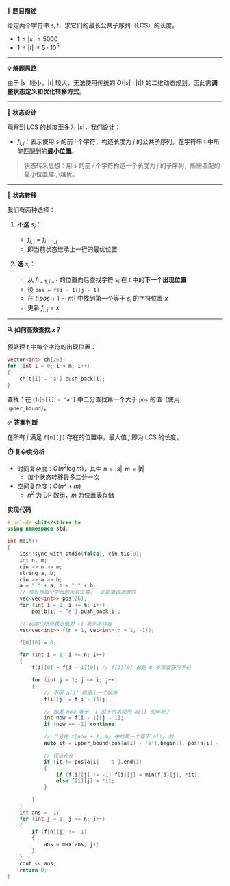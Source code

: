 **📘 题目描述**

给定两个字符串 $s,t$，求它们的最长公共子序列（LCS）的长度。

- $1 \le |s| \le 5000$
- $1 \le |t| \le 5 \cdot 10^5$

---

**💡 解题思路**

由于 $|s|$ 较小，$|t|$ 较大，无法使用传统的 $O(|s| \cdot |t|)$ 的二维动态规划。因此需**调整状态定义和优化转移方式**。

---

**🔁 状态设计**

观察到 LCS 的长度至多为 $|s|$，我们设计：

- $f_{i,j}$：表示使用 $s$ 的前 $i$ 个字符，构造长度为 $j$ 的公共子序列，在字符串 $t$ 中所能匹配到的**最小位置**。

> 状态转义思想：用 $s$ 的前 $i$ 个字符构造一个长度为 $j$ 的子序列，所需匹配的最小位置越小越优。

---

**🔄 状态转移**

我们有两种选择：

1. **不选** $s_i$：  
      - $f_{i,j} = f_{i-1,j}$  
      - 即当前状态继承上一行的最优位置

2. **选** $s_i$：  
      - 从 $f_{i-1, j-1}$ 的位置向后查找字符 $s_i$ 在 $t$ 中的**下一个出现位置**
      - 设 `pos = f[i - 1][j - 1]`
      - 在 $t[pos+1 \sim m]$ 中找到第一个等于 $s_i$ 的字符位置 $x$
      - 更新 $f_{i,j} = x$

---

**🔍 如何高效查找 $x$？**

预处理 $t$ 中每个字符的出现位置：

```cpp
vector<int> ch[26];
for (int i = 0; i < m; i++) 
{
    ch[t[i] - 'a'].push_back(i);
}
```


查找：在 `ch[s[i] - 'a']` 中二分查找第一个大于 `pos` 的值（使用 `upper_bound`）。


**✅ 答案判断**


在所有 $j$ 满足 `f[n][j]` 存在的位置中，最大值 $j$ 即为 LCS 的长度。

**⏱️ 复杂度分析**


- 时间复杂度：$O(n^2 \log m)$，其中 $n = |s|, m = |t|$
    - 每个状态转移最多二分一次
- 空间复杂度：$O(n^2 + m)$
  - $n^2$ 为 DP 数组，$m$ 为位置表存储




**实现代码**


```cpp
#include <bits/stdc++.h>
using namespace std;

int main()
{
    ios::sync_with_stdio(false), cin.tie(0);
    int n, m;
    cin >> n >> m;
    string a, b;
    cin >> a >> b;
    a = " " + a, b = " " + b;
    // 预处理每个字母的所有位置，一定是单调递增的
    vec<vec<int>> pos(26);
    for (int i = 1; i <= m; i++) 
        pos[b[i] - 'a'].push_back(i);

    // 初始化所有状态值为 -1 表示不存在
    vec<vec<int>> f(n + 1, vec<int>(n + 1, -1));

    f[0][0] = 0;

    for (int i = 1; i <= n; i++)
    {
        f[i][0] = f[i - 1][0]; // f[i][0] 都是 0 不需要任何字符

        for (int j = 1; j <= i; j++)
        {
            // 不用 a[i] 继承上一个状态
            f[i][j] = f[i - 1][j];

            // 如果 now 等于 -1 就不用求使用 a[i] 的情况了
            int now = f[i - 1][j - 1];
            if (now == -1) continue;

            // 二分在 t[now + 1, m] 中找第一个等于 a[i] 的
            auto it = upper_bound(pos[a[i] - 'a'].begin(), pos[a[i] - 'a'].end(), now);

            // 保证存在
            if (it != pos[a[i] - 'a'].end())
            {
                if (f[i][j] != -1) f[i][j] = min(f[i][j], *it);
                else f[i][j] = *it;
            }

        }
    }
    int ans = -1;
    for (int j = 1; j <= n; j++)
    {
        if (f[n][j] != -1)
        {
            ans = max(ans, j);
        }
    }
    cout << ans;
    return 0;
}
```
